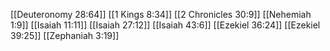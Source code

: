 [[Deuteronomy 28:64]]
[[1 Kings 8:34]]
[[2 Chronicles 30:9]]
[[Nehemiah 1:9]]
[[Isaiah 11:11]]
[[Isaiah 27:12]]
[[Isaiah 43:6]]
[[Ezekiel 36:24]]
[[Ezekiel 39:25]]
[[Zephaniah 3:19]]

